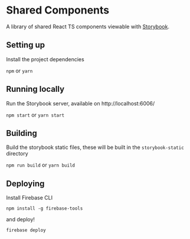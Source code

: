 # Shared Components

A library of shared React TS components viewable with [Storybook](https://storybook.js.org/).

## Setting up

Install the project dependencies

`npm` or `yarn`

## Running locally

Run the Storybook server, available on http://localhost:6006/

`npm start` or `yarn start`

## Building

Build the storybook static files, these will be built in the `storybook-static` directory

`npm run build` or `yarn build`

## Deploying

Install Firebase CLI

`npm install -g firebase-tools`

and deploy!

`firebase deploy`
